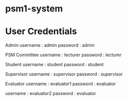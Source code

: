 # psm1-system


# User Credentials
Admin
 username : admin
 password : admin

PSM Committee
 username : lecturer
 password : lecturer

Student
 username : student
 password : student

Supervisor
 username : supervisor
 password : supervisor

Evaluator
 username : evaluator1
 password : evaluator

 username : evaluator2
 password : evaluator
